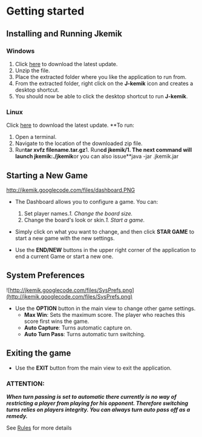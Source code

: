 # Getting started #

## Installing and Running Jkemik ##

### Windows ###

  1. Click [here](Downloads.md) to download the latest update.
  1. Unzip the file.
  1. Place the extracted folder where you like the application to run from.
  1. From the extracted folder, right click on the **J-kemik** icon and creates a desktop shortcut.
  1. You should now be able to click the desktop shortcut to run **J-kemik**.

### Linux ###
Click [here](Downloads.md) to download the latest update.
**To run:
  1. Open a terminal.
  1. Navigate to the location of the downloaded zip file.
  1. Run**tar xvfz filename.tar.gz**1. Run**cd jkemik/**1. The next command will launch jkemik:**./jkemik**or you can also issue**java -jar .jkemik.jar

## Starting a New Game ##
http://jkemik.googlecode.com/files/dashboard.PNG
  * The Dashboard allows you to configure a game. You can:
    1. Set player names._1. Change the board size._
    1. Change the board's look or skin._1. Start a game._

  * Simply click on what you want to change, and then click **STAR GAME** to start a new game with the new settings.

  * Use the **END/NEW** buttons in the upper right corner of the application to end a current Game or start a new one.

## System Preferences ##
![http://jkemik.googlecode.com/files/SysPrefs.png](http://jkemik.googlecode.com/files/SysPrefs.png)
  * Use the **OPTION** button in the main view to change other game settings.
    * **Max Win**: Sets the maximum score. The player who reaches this score first wins the game.
    * **Auto Capture**: Turns automatic capture on.
    * **Auto Turn Pass**: Turns automatic turn switching.

## Exiting the game ##
  * Use the **EXIT** button from the main view to exit the application.

### ATTENTION: ###

**_When turn passing is set to automatic there currently is no way of restricting a player from playing for his opponent. Therefore switching turns relies on players integrity. You can always turn auto pass off as a remedy._**

See [Rules](Rules.md) for more details